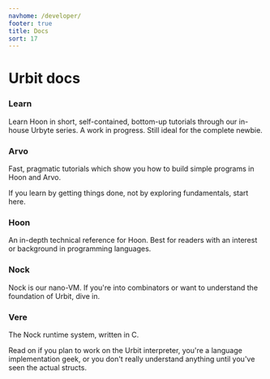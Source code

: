 ```yaml
---
navhome: /developer/
footer: true
title: Docs
sort: 17
---
```


<div class="lead">
    <div class="logo inverse"></div>
    <h1 class="blue i-b">Urbit docs</h1>
</div>

<div class="row">
  <div class="col-md-12">
    <div class="row">
    <div class="col-md-6">
        <h3>Learn</h3>
        <p>
        Learn Hoon in short, self-contained, bottom-up tutorials through our in-house Urbyte series. A work in progress. Still ideal for the complete newbie.
        </p>
        <list dataPath="/developer/docs/byte"></list>
    </div>
    </div>
  </div>
</div>
<div class="row">
  <div class="col-md-12">
    <div class="row">
    <div class="col-md-6">
        <h3>Arvo</h3>
        <p>
        Fast, pragmatic tutorials which show you how to build simple programs in Hoon and Arvo.
        </p>
        <p>
        If you learn by getting things done, not by exploring fundamentals, start here.
        </p>
        <list dataPath="/developer/docs/arvo"></list>
    </div>
    </div>
    <div class="row">
    <div class="col-md-6">
        <h3>Hoon</h3>
        <p>
        An in-depth technical reference for Hoon. Best for readers with an interest or background in programming languages.
        </p>
        <list dataPath="/developer/docs/hoon"></list>
    </div>
    </div>
    <div class="row">
    <div class="col-md-6">
        <h3>Nock</h3>
        <p>
        Nock is our nano-VM. If you're into combinators or want to understand the foundation of Urbit, dive in.
        </p>
        <list dataPath="/developer/docs/nock"></list>
    </div>
    </div>
    <div class="row">
    <div class="col-md-6">
        <h3>Vere</h3>
        <p>
        The Nock runtime system, written in C.
        </p>
        <p>
        Read on if you plan to work on the Urbit interpreter, you're a language implementation geek, or you don't really understand anything until you've seen the actual structs.
        </p>
        <list dataPath="/developer/docs/vere"></list>
    </div>
    </div>
  </div>
</div>
